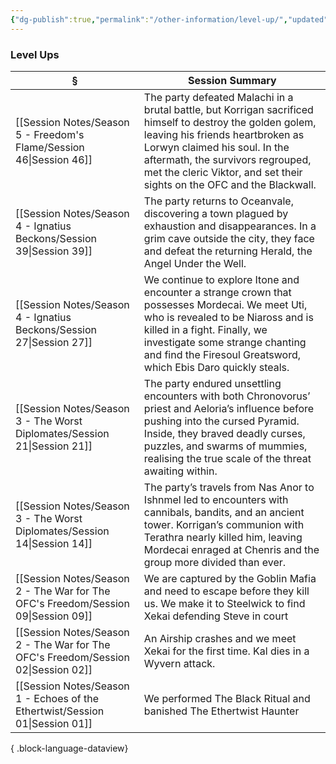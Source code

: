 ```yaml
---
{"dg-publish":true,"permalink":"/other-information/level-up/","updated":"2025-08-11T11:53:32.213+01:00"}
---
```



### Level Ups 
| §                                                                                    | Session Summary                                                                                                                                                                                                                                                                              |
| ------------------------------------------------------------------------------------ | -------------------------------------------------------------------------------------------------------------------------------------------------------------------------------------------------------------------------------------------------------------------------------------------- |
| [[Session Notes/Season 5 - Freedom's Flame/Session 46\|Session 46]]               | The party defeated Malachi in a brutal battle, but Korrigan sacrificed himself to destroy the golden golem, leaving his friends heartbroken as Lorwyn claimed his soul. In the aftermath, the survivors regrouped, met the cleric Viktor, and set their sights on the OFC and the Blackwall. |
| [[Session Notes/Season 4 - Ignatius Beckons/Session 39\|Session 39]]              | The party returns to Oceanvale, discovering a town plagued by exhaustion and disappearances. In a grim cave outside the city, they face and defeat the returning Herald, the Angel Under the Well.                                                                                           |
| [[Session Notes/Season 4 - Ignatius Beckons/Session 27\|Session 27]]              | We continue to explore Itone and encounter a strange crown that possesses Mordecai. We meet Uti, who is revealed to be Niaross and is killed in a fight. Finally, we investigate some strange chanting and find the Firesoul Greatsword, which Ebis Daro quickly steals.                     |
| [[Session Notes/Season 3 - The Worst Diplomates/Session 21\|Session 21]]          | The party endured unsettling encounters with both Chronovorus’ priest and Aeloria’s influence before pushing into the cursed Pyramid. Inside, they braved deadly curses, puzzles, and swarms of mummies, realising the true scale of the threat awaiting within.                             |
| [[Session Notes/Season 3 - The Worst Diplomates/Session 14\|Session 14]]          | The party’s travels from Nas Anor to Ishnmel led to encounters with cannibals, bandits, and an ancient tower. Korrigan’s communion with Terathra nearly killed him, leaving Mordecai enraged at Chenris and the group more divided than ever.                                                |
| [[Session Notes/Season 2 - The War for The OFC's Freedom/Session 09\|Session 09]] | We are captured by the Goblin Mafia and need to escape before they kill us. We make it to Steelwick to find Xekai defending Steve in court                                                                                                                                                   |
| [[Session Notes/Season 2 - The War for The OFC's Freedom/Session 02\|Session 02]] | An Airship crashes and we meet Xekai for the first time. Kal dies in a Wyvern attack.                                                                                                                                                                                                        |
| [[Session Notes/Season 1 - Echoes of the Ethertwist/Session 01\|Session 01]]      | We performed The Black Ritual and banished The Ethertwist Haunter                                                                                                                                                                                                                            |

{ .block-language-dataview}



